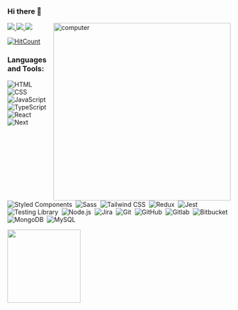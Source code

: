 ### Hi there 👋

<img src="https://raw.githubusercontent.com/MicaelliMedeiros/micaellimedeiros/master/image/computer-illustration.png" min-width="400px" max-width="400px" width="400px" align="right" alt="computer">

<div>
  <a href="https://www.linkedin.com/in/mvmmarcus" alt="Linkedin">
    <img src="https://img.shields.io/badge/-Linkedin-0e76a8?style=flat-square&logo=Linkedin&logoColor=white" />
  </a>
  
  <a href="https://www.instagram.com/omarcus_vm/" alt="Instagram">
    <img src="https://img.shields.io/badge/-Instagram-DF0174?style=flat-square&logo=instagram&logoColor=white"/>
  </a>
  
  <a href="https://web.facebook.com/profile.php?id=100001884643464" alt="Facebook">
    <img src="https://img.shields.io/badge/-Facebook-3b5998?style=flat-square&logo=facebook&logoColor=white/"/>
  </a>
</div>

[![HitCount](http://hits.dwyl.com/mvmmarcus/mvmmarcus.svg)](http://hits.dwyl.com/mvmmarcus/mvmmarcus)

### Languages and Tools:

![HTML](https://img.shields.io/badge/-HTML-05122A?style=flat&logo=HTML5)&nbsp;
![CSS](https://img.shields.io/badge/-CSS-05122A?style=flat&logo=CSS3&logoColor=1572B6)&nbsp;
![JavaScript](https://img.shields.io/badge/-JavaScript-05122A?style=flat&logo=javascript)&nbsp;
![TypeScript](https://img.shields.io/badge/-Typescript-05122A?style=flat&logo=typescript)&nbsp;
![React](https://img.shields.io/badge/-React-05122A?style=flat&logo=react)&nbsp;
![Next](https://img.shields.io/badge/-Next.js-05122A?style=flat&logo=next.js)&nbsp;
![Styled Components](https://img.shields.io/badge/-Styled%20Components-05122A?style=flat&logo=styled-components)&nbsp;
![Sass](https://img.shields.io/badge/-Sass-05122A?style=flat&logo=sass)&nbsp;
![Tailwind CSS](https://img.shields.io/badge/-Tailwind%20CSS-05122A?style=flat&logo=tailwind-css)&nbsp;
![Redux](https://img.shields.io/badge/-Redux-05122A?style=flat&logo=redux)&nbsp;
![Jest](https://img.shields.io/badge/-Jest-05122A?style=flat&logo=jest)&nbsp;
![Testing Library](https://img.shields.io/badge/-Testing%20Library-05122A?style=flat&logo=testing-library)&nbsp;
![Node.js](https://img.shields.io/badge/-Node.js-05122A?style=flat&logo=node.js)&nbsp;
![Jira](https://img.shields.io/badge/-Jira-05122A?style=flat&logo=jira)&nbsp;
![Git](https://img.shields.io/badge/-Git-05122A?style=flat&logo=git)&nbsp;
![GitHub](https://img.shields.io/badge/-GitHub-05122A?style=flat&logo=github)&nbsp;
![Gitlab](https://img.shields.io/badge/-Gitlab-05122A?style=flat&logo=gitlab)&nbsp;
![Bitbucket](https://img.shields.io/badge/-Bitbucket-05122A?style=flat&logo=bitbucket)&nbsp;
![MongoDB](https://img.shields.io/badge/-MongoDB-05122A?style=flat&logo=mongodb)&nbsp;
![MySQL](https://img.shields.io/badge/-MySQL-05122A?style=flat&logo=mysql)&nbsp;


<p align="left">
  <a href="https://github.com/anuraghazra/github-readme-stats">
    <img
      align="center"
      height="165"
      src="https://github-readme-stats.vercel.app/api?username=mvmmarcus&count_private=true&show_icons=true&custom_title=Github%20Status&hide=issues&theme=radical"
    />
  </a>
</p>








